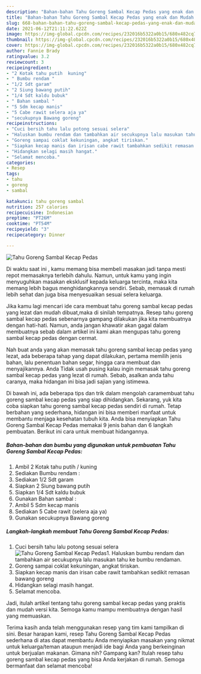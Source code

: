 ```yaml
---
description: "Bahan-bahan Tahu Goreng Sambal Kecap Pedas yang enak dan Mudah Dibuat"
title: "Bahan-bahan Tahu Goreng Sambal Kecap Pedas yang enak dan Mudah Dibuat"
slug: 668-bahan-bahan-tahu-goreng-sambal-kecap-pedas-yang-enak-dan-mudah-dibuat
date: 2021-06-12T21:11:22.622Z
image: https://img-global.cpcdn.com/recipes/232016b5322a0b15/680x482cq70/tahu-goreng-sambal-kecap-pedas-foto-resep-utama.jpg
thumbnail: https://img-global.cpcdn.com/recipes/232016b5322a0b15/680x482cq70/tahu-goreng-sambal-kecap-pedas-foto-resep-utama.jpg
cover: https://img-global.cpcdn.com/recipes/232016b5322a0b15/680x482cq70/tahu-goreng-sambal-kecap-pedas-foto-resep-utama.jpg
author: Fannie Brady
ratingvalue: 3.2
reviewcount: 3
recipeingredient:
- "2 Kotak tahu putih  kuning"
- " Bumbu rendam "
- "1/2 Sdt garam"
- "2 Siung bawang putih"
- "1/4 Sdt kaldu bubuk"
- " Bahan sambal "
- "5 Sdm kecap manis"
- "5 Cabe rawit selera aja ya"
- "secukupnya Bawang goreng"
recipeinstructions:
- "Cuci bersih tahu lalu potong sesuai selera"
- "Haluskan bumbu rendam dan tambahkan air secukupnya lalu masukan tahu ke bumbu rendaman."
- "Goreng sampai coklat kekuningan, angkat tiriskan."
- "Siapkan kecap manis dan irisan cabe rawit tambahkan sedikit remasan bawang goreng"
- "Hidangkan selagi masih hangat."
- "Selamat mencoba."
categories:
- Resep
tags:
- tahu
- goreng
- sambal

katakunci: tahu goreng sambal 
nutrition: 257 calories
recipecuisine: Indonesian
preptime: "PT26M"
cooktime: "PT54M"
recipeyield: "3"
recipecategory: Dinner

---
```



![Tahu Goreng Sambal Kecap Pedas](https://img-global.cpcdn.com/recipes/232016b5322a0b15/680x482cq70/tahu-goreng-sambal-kecap-pedas-foto-resep-utama.jpg)

Di waktu  saat ini , kamu memang bisa membeli masakan jadi tanpa mesti repot memasaknya terlebih dahulu. Namun, untuk kamu yang ingin menyuguhkan masakan eksklusif kepada keluarga tercinta, maka kita memang lebih bagus menghidangkannya sendiri. Sebab, memasak di rumah lebih sehat dan juga bisa menyesuaikan sesuai selera keluarga.

Jika kamu lagi mencari ide cara membuat tahu goreng sambal kecap pedas yang lezat dan mudah dibuat,maka di sinilah tempatnya. Resep tahu goreng sambal kecap pedas  sebenarnya gampang dilakukan jika kita membuatnya dengan hati-hati. Namun, anda jangan khawatir akan gagal dalam membuatnya 
sebab dalam artikel ini kami akan mengupas tahu goreng sambal kecap pedas dengan cermat.  



Nah buat anda yang akan memasak tahu goreng sambal kecap pedas yang lezat, ada beberapa tahap yang dapat dilakukan, pertama memilih jenis bahan, lalu penentuan bahan segar, hingga cara membuat dan menyajikannya. Anda Tidak usah pusing kalau ingin memasak tahu goreng sambal kecap pedas yang lezat di rumah. Sebab, asalkan anda  tahu caranya, maka hidangan ini bisa jadi sajian yang istimewa.

Di bawah ini, ada beberapa tips dan trik dalam mengolah caramembuat tahu goreng sambal kecap pedas yang siap dihidangkan. Sekarang, yuk kita coba siapkan tahu goreng sambal kecap pedas sendiri di rumah. Tetap berbahan yang sederhana, hidangan ini bisa memberi manfaat untuk membantu menjaga kesehatan tubuh kita. Anda bisa menyiapkan Tahu Goreng Sambal Kecap Pedas memakai 9 jenis bahan dan 6 langkah pembuatan. Berikut ini cara untuk membuat hidangannya.

<!--inarticleads1-->

##### Bahan-bahan dan bumbu yang digunakan untuk pembuatan Tahu Goreng Sambal Kecap Pedas:

1. Ambil 2 Kotak tahu putih / kuning
1. Sediakan  Bumbu rendam :
1. Sediakan 1/2 Sdt garam
1. Siapkan 2 Siung bawang putih
1. Siapkan 1/4 Sdt kaldu bubuk
1. Gunakan  Bahan sambal :
1. Ambil 5 Sdm kecap manis
1. Sediakan 5 Cabe rawit (selera aja ya)
1. Gunakan secukupnya Bawang goreng




<!--inarticleads2-->

##### Langkah-langkah membuat Tahu Goreng Sambal Kecap Pedas:

1. Cuci bersih tahu lalu potong sesuai selera
<img src="https://img-global.cpcdn.com/steps/43865c5bc6ff2885/160x128cq70/tahu-goreng-sambal-kecap-pedas-langkah-memasak-1-foto.jpg" alt="Tahu Goreng Sambal Kecap Pedas">1. Haluskan bumbu rendam dan tambahkan air secukupnya lalu masukan tahu ke bumbu rendaman.
1. Goreng sampai coklat kekuningan, angkat tiriskan.
1. Siapkan kecap manis dan irisan cabe rawit tambahkan sedikit remasan bawang goreng
1. Hidangkan selagi masih hangat.
1. Selamat mencoba.




Jadi, itulah artikel tentang  tahu goreng sambal kecap pedas  yang praktis dan mudah versi kita. Semoga kamu mampu membuatnya dengan hasil yang memuaskan. 

Terima kasih anda telah menggunakan resep yang tim kami tampilkan di sini. Besar harapan kami, resep  Tahu Goreng Sambal Kecap Pedas sederhana di atas dapat membantu Anda menyiapkan masakan yang nikmat untuk keluarga/teman ataupun menjadi ide bagi Anda yang berkeinginan untuk berjualan makanan. Gimana nih? Gampang kan? Itulah resep tahu goreng sambal kecap pedas yang bisa Anda kerjakan di rumah. Semoga bermanfaat dan selamat mencoba!

